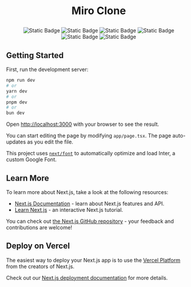 <div align="center">

<h1> 

Miro Clone

</h1>

![Static Badge](https://img.shields.io/badge/clerk-hsla(252%2C%20100%25%2C%2063%25%2C%201)?style=for-the-badge&logo=clerk&logoColor=white)
![Static Badge](https://img.shields.io/badge/nextjs-black?style=for-the-badge&logo=next.js&logoColor=white)
![Static Badge](https://img.shields.io/badge/react-149eca?style=for-the-badge&logo=react&logoColor=white)
![Static Badge](https://img.shields.io/badge/tailwind_css-0ea5e9?style=for-the-badge&logo=tailwindcss&logoColor=white)
![Static Badge](https://img.shields.io/badge/Typescript-blue?style=for-the-badge&logo=typescript&logoColor=white)
![Static Badge](https://img.shields.io/badge/Shadcn--ui-1e1e1e?style=for-the-badge&logo=shadcnui&logoColor=white)

</div>


## Getting Started

First, run the development server:

```bash
npm run dev
# or
yarn dev
# or
pnpm dev
# or
bun dev
```

Open [http://localhost:3000](http://localhost:3000) with your browser to see the result.

You can start editing the page by modifying `app/page.tsx`. The page auto-updates as you edit the file.

This project uses [`next/font`](https://nextjs.org/docs/basic-features/font-optimization) to automatically optimize and load Inter, a custom Google Font.

## Learn More

To learn more about Next.js, take a look at the following resources:

- [Next.js Documentation](https://nextjs.org/docs) - learn about Next.js features and API.
- [Learn Next.js](https://nextjs.org/learn) - an interactive Next.js tutorial.

You can check out [the Next.js GitHub repository](https://github.com/vercel/next.js/) - your feedback and contributions are welcome!

## Deploy on Vercel

The easiest way to deploy your Next.js app is to use the [Vercel Platform](https://vercel.com/new?utm_medium=default-template&filter=next.js&utm_source=create-next-app&utm_campaign=create-next-app-readme) from the creators of Next.js.

Check out our [Next.js deployment documentation](https://nextjs.org/docs/deployment) for more details.
